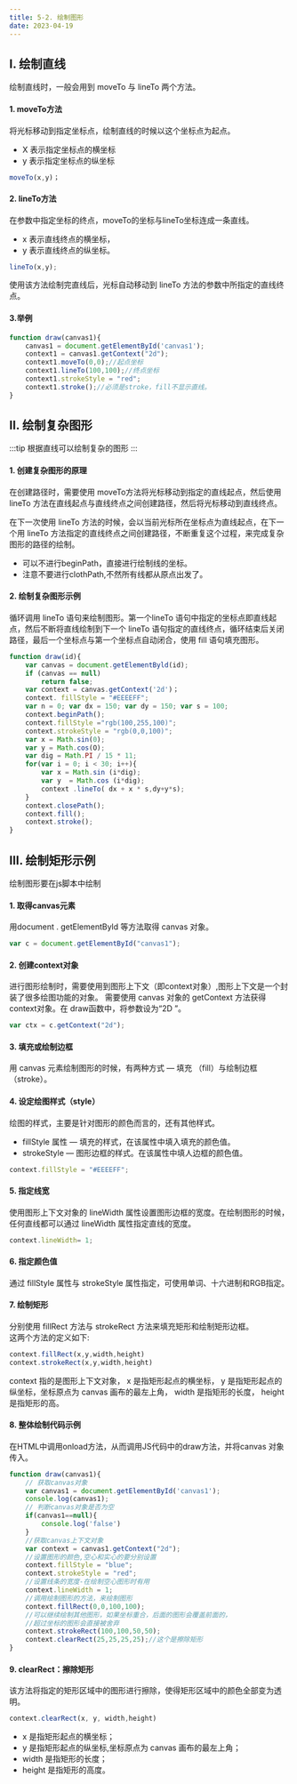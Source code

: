 ```yaml
---
title: 5-2. 绘制图形
date: 2023-04-19
---
```

## Ⅰ. 绘制直线
绘制直线时，一般会用到 moveTo 与 lineTo 两个方法。
#### 1. moveTo方法
将光标移动到指定坐标点，绘制直线的时候以这个坐标点为起点。
- X 表示指定坐标点的横坐标
- y 表示指定坐标点的纵坐标
```js
moveTo(x,y)；
```

#### 2. lineTo方法
在参数中指定坐标的终点，moveTo的坐标与lineTo坐标连成一条直线。
- x 表示直线终点的横坐标，
- y 表示直线终点的纵坐标。
```js
lineTo(x,y);
```
使用该方法绘制完直线后，光标自动移动到 lineTo 方法的参数中所指定的直线终点。
#### 3.举例
```js
function draw(canvas1){
    canvas1 = document.getElementById('canvas1');
    context1 = canvas1.getContext("2d");
    context1.moveTo(0,0);//起点坐标
    context1.lineTo(100,100);//终点坐标
    context1.strokeStyle = "red";
    context1.stroke();//必须是stroke，fill不显示直线。
}
```

## Ⅱ. 绘制复杂图形
:::tip
根据直线可以绘制复杂的图形
:::
#### 1. 创建复杂图形的原理
在创建路径时，需要使用 moveTo方法将光标移动到指定的直线起点，然后使用lineTo 方法在直线起点与直线终点之间创建路径，然后将光标移动到直线终点。  

在下一次使用 lineTo 方法的时候，会以当前光标所在坐标点为直线起点，在下一个用 lineTo 方法指定的直线终点之间创建路径，不断重复这个过程，来完成复杂图形的路径的绘制。  

- 可以不进行beginPath，直接进行绘制线的坐标。
- 注意不要进行clothPath,不然所有线都从原点出发了。

#### 2. 绘制复杂图形示例
循环调用 lineTo 语句来绘制图形。第一个lineTo 语句中指定的坐标点即直线起点，然后不断将直线绘制到下一个 lineTo 语句指定的直线终点，循环结束后关闭路径，最后一个坐标点与第一个坐标点自动闭合，使用 fill 语句填充图形。
```js
function draw(id){
    var canvas = document.getElementByld(id);
    if (canvas == null)
        return false;
    var context = canvas.getContext('2d')；
    context. fillStyle = "#EEEEFF";
    var n = 0; var dx = 150; var dy = 150; var s = 100;
    context.beginPath();
    context.fillStyle ="rgb(100,255,100)";
    context.strokeStyle = "rgb(0,0,100)";
    var x = Math.sin(0);
    var y = Math.cos(O);
    var dig = Math.PI / 15 * 11;
    for(var i = 0; i < 30; i++){
        var x = Math.sin (i*dig);
        var y  = Math.cos (i*dig);
        context .lineTo( dx + x * s,dy+y*s);
    }  
    context.closePath();
    context.fill();
    context.stroke();
}  
```

## Ⅲ. 绘制矩形示例
绘制图形要在js脚本中绘制

#### 1. 取得canvas元素
用document . getElementByld 等方法取得 canvas 对象。
```js
var c = document.getElementById("canvas1");
```
#### 2. 创建context对象
进行图形绘制时，需要使用到图形上下文（即context对象）,图形上下文是一个封装了很多绘图功能的对象。
需要使用 canvas 对象的 getContext 方法获得context对象。在 draw函数中，将参数设为“2D ”。
```js
var ctx = c.getContext("2d");
```
#### 3. 填充或绘制边框
用 canvas 元素绘制图形的时候，有两种方式 — 填充 （fill）与绘制边框（stroke）。
#### 4. 设定绘图样式（style）
绘图的样式，主要是针对图形的颜色而言的，还有其他样式。
- fillStyle 属性 — 填充的样式，在该属性中填入填充的颜色值。
- strokeStyle — 图形边框的样式。在该属性中填人边框的颜色值。
```js
context.fillStyle = "#EEEEFF"; 
```
#### 5. 指定线宽
使用图形上下文对象的 lineWidth 属性设置图形边框的宽度。在绘制图形的时候，任何直线都可以通过 lineWidth 属性指定直线的宽度。
```js
context.lineWidth= 1;
```
#### 6. 指定颜色值
通过 fillStyle 属性与 strokeStyle 属性指定，可使用单词、十六进制和RGB指定。
#### 7. 绘制矩形
分别使用 fillRect 方法与 strokeRect 方法来填充矩形和绘制矩形边框。  
这两个方法的定义如下:
```js
context.fillRect(x,y,width,height)
context.strokeRect(x,y,width,height)
```
context 指的是图形上下文对象， x 是指矩形起点的横坐标， y 是指矩形起点的纵坐标，坐标原点为 canvas 画布的最左上角， width 是指矩形的长度， height 是指矩形的高。
#### 8. 整体绘制代码示例
在HTML中调用onload方法，从而调用JS代码中的draw方法，并将canvas 对象传入。
```js
function draw(canvas1){
    // 获取canvas对象
    var canvas1 = document.getElementById('canvas1');
    console.log(canvas1);
    // 判断canvas对象是否为空
    if(canvas1==null){
        console.log('false')
    }
    //获取canvas上下文对象
    var context = canvas1.getContext("2d");
    //设置图形的颜色,空心和实心的要分别设置
    context.fillStyle = "blue";
    context.strokeStyle = "red";
    //设置线条的宽度-在绘制空心图形时有用
    context.lineWidth = 1;
    //调用绘制图形的方法，来绘制图形
    context.fillRect(0,0,100,100);
    //可以继续绘制其他图形，如果坐标重合，后面的图形会覆盖前面的，
    //超过坐标的图形会直接被舍弃
    context.strokeRect(100,100,50,50);
    context.clearRect(25,25,25,25);//这个是擦除矩形
}
```
#### 9. clearRect：擦除矩形
该方法将指定的矩形区域中的图形进行擦除，使得矩形区域中的颜色全部变为透明。
```js
context.clearRect(x, y, width,height)
```
- x 是指矩形起点的横坐标； 
- y 是指矩形起点的纵坐标,坐标原点为 canvas 画布的最左上角； 
- width 是指矩形的长度；
- height 是指矩形的高度。
